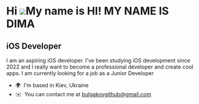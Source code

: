 Hi ![](https://user-images.githubusercontent.com/18350557/176309783-0785949b-9127-417c-8b55-ab5a4333674e.gif)My name is HI! MY NAME IS DIMA
===========================================================================================================================================

iOS Developer
-------------

I am an aspiring iOS developer. I've been studying iOS development since 2022 and I really want to become a professional developer and create cool apps. I am currently looking for a job as a Junior Developer

*   🌍  I'm based in Kiev, Ukraine
*   ✉️  You can contact me at [bulgakovgithub@gmail.com](mailto:bulgakovgithub@gmail.com)
<!--
**Dima-Bulgakov/Dima-Bulgakov** is a ✨ _special_ ✨ repository because its `README.md` (this file) appears on your GitHub profile.

Here are some ideas to get you started:

- 🔭 I’m currently working on ...
- 🌱 I’m currently learning ...
- 👯 I’m looking to collaborate on ...
- 🤔 I’m looking for help with ...
- 💬 Ask me about ...
- 📫 How to reach me: ...
- 😄 Pronouns: ...
- ⚡ Fun fact: ...
-->
